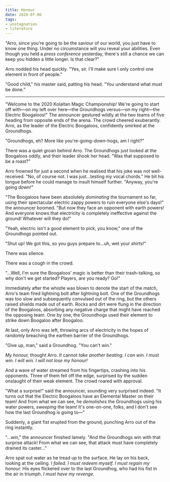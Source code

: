 ```yaml
---
title: Honour
date: 2020-07-06
tags:
- unstagnation
- literature
---
```


"Arro, since you're going to be the saviour of our world, you just have to know one thing. Under *no* circumstance will you reveal your abilities. Even though you held a *press conference* yesterday, there's still a chance we can keep you hidden a little longer. Is that clear?"
<!-- excerpt -->

Arro nodded his head quickly. "Yes, sir. I'll make sure I only control one element in front of people."

"Good child," his master said, patting his head. "You understand what must be done."

------

"Welcome to the 2020 Kolaltan Magic Championship! We're going to start off with—on my left over here—the Groundhogs versus—on my right—the Electric Boogaloos!" The announcer gestured wildly at the two teams of five heading from opposite ends of the arena. The crowd cheered exuberantly. Arro, as the leader of the Electric Boogaloos, confidently smirked at the Groundhogs.

"Groundhogs, eh? More like you're-going-*down*-hogs, am I right?"

There was a quiet groan behind Arro. The Groundhogs just looked at the Boogaloos oddly, and their leader shook her head. "Was that supposed to be a roast?"

Arro frowned for just a second when he realised that his joke was not well-received. "No, of course not. I was just…testing my vocal chords." He bit his tongue before he could manage to insult himself further. "Anyway, you're going *down!"*

"The Boogaloos have been absolutely *dominating* the tournament so far, using their spectacular electric zappy powers to ruin everyone else's days!" the announcer boomed. "But now they face an opponent with earth powers! And everyone knows that electricity is completely ineffective against the ground! Whatever will they do!"

"Yeah, electric isn't a good element to pick, you know," one of the Groundhogs pointed out.

"Shut up! We got this, so you guys prepare to…uh, wet your shirts!"

There was silence.

There was a cough in the crowd.

"…Well, I'm sure the Boogaloos' magic is better than their trash-talking, so why don't we get started? Players, are you ready? Go!"

Immediately after the whistle was blown to denote the start of the match, Arro's team fired lightning bolt after lightning bolt. One of the Groundhogs was too slow and subsequently convulsed out of the ring, but the others raised shields made out of earth. Rocks and dirt were flung in the direction of the Boogaloos, absorbing any negative charge that might have reached the opposing team. One by one, the Groundhogs used their element to strike down Boogaloo after Boogaloo.

At last, only Arro was left, throwing arcs of electricity in the hopes of randomly breaching the earthen barrier of the Groundhogs.

"Give up, man," said a Groundhog. "You can't win."

*My honour,* thought Arro. *It* cannot *take another beating. I can win. I must win. I will win. I will not lose my honour!*

And a wave of water streamed from his fingertips, crashing into his opponents. Three of them fell off the edge, surprised by the sudden onslaught of their weak element. The crowd roared with approval.

"What a surprise!" said the announcer, sounding very surprised indeed. "It turns out that the Electric Boogaloos have an Elemental Master on their team! And from what we can see, he *demolishes* the Groundhogs using his water powers, *sweeping* the team! It's one-on-one, folks, and I don't see how the last Groundhog is going to—"

Suddenly, a giant fist erupted from the ground, punching Arro out of the ring instantly.

"…win," the announcer finished lamely. "And the Groundhogs win with that surprise attack! From what we can see, that attack must have completely drained its caster…"

Arro spat out water as he tread up to the surface. He lay on his back, looking at the ceiling. *I failed. I must redeem myself. I must regain my honour.* His eyes flickered over to the last Groundhog, who had his fist in the air in triumph. *I must have my revenge.*
